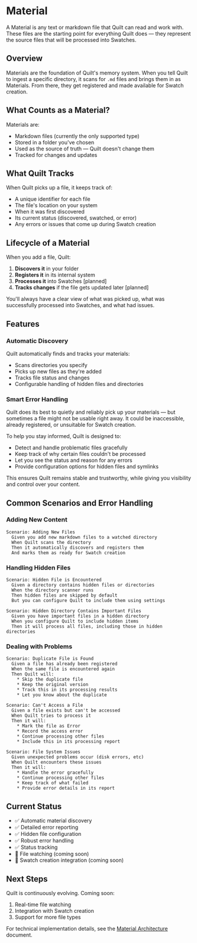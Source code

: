 # Material

A Material is any text or markdown file that Quilt can read and work with. These files are the starting point for everything Quilt does — they represent the source files that will be processed into Swatches.

## Overview

Materials are the foundation of Quilt's memory system. When you tell Quilt to ingest a specific directory, it scans for `.md` files and brings them in as Materials. From there, they get registered and made available for Swatch creation.

## What Counts as a Material?

Materials are:

- Markdown files (currently the only supported type)
- Stored in a folder you've chosen
- Used as the source of truth — Quilt doesn't change them
- Tracked for changes and updates

## What Quilt Tracks

When Quilt picks up a file, it keeps track of:

- A unique identifier for each file
- The file's location on your system
- When it was first discovered
- Its current status (discovered, swatched, or error)
- Any errors or issues that come up during Swatch creation

## Lifecycle of a Material

When you add a file, Quilt:

1. **Discovers it** in your folder
2. **Registers it** in its internal system
3. **Processes it** into Swatches [planned]
4. **Tracks changes** if the file gets updated later [planned]

You'll always have a clear view of what was picked up, what was successfully processed into Swatches, and what had issues.

## Features

### Automatic Discovery

Quilt automatically finds and tracks your materials:

- Scans directories you specify
- Picks up new files as they're added
- Tracks file status and changes
- Configurable handling of hidden files and directories

### Smart Error Handling

Quilt does its best to quietly and reliably pick up your materials — but sometimes a file might not be usable right away. It could be inaccessible, already registered, or unsuitable for Swatch creation.

To help you stay informed, Quilt is designed to:

- Detect and handle problematic files gracefully
- Keep track of why certain files couldn't be processed
- Let you see the status and reason for any errors
- Provide configuration options for hidden files and symlinks

This ensures Quilt remains stable and trustworthy, while giving you visibility and control over your content.

## Common Scenarios and Error Handling

### Adding New Content

```gherkin
Scenario: Adding New Files
  Given you add new markdown files to a watched directory
  When Quilt scans the directory
  Then it automatically discovers and registers them
  And marks them as ready for Swatch creation
```

### Handling Hidden Files

```gherkin
Scenario: Hidden File is Encountered
  Given a directory contains hidden files or directories
  When the directory scanner runs
  Then hidden files are skipped by default
  But you can configure Quilt to include them using settings

Scenario: Hidden Directory Contains Important Files
  Given you have important files in a hidden directory
  When you configure Quilt to include hidden items
  Then it will process all files, including those in hidden directories
```

### Dealing with Problems

```gherkin
Scenario: Duplicate File is Found
  Given a file has already been registered
  When the same file is encountered again
  Then Quilt will:
    * Skip the duplicate file
    * Keep the original version
    * Track this in its processing results
    * Let you know about the duplicate

Scenario: Can't Access a File
  Given a file exists but can't be accessed
  When Quilt tries to process it
  Then it will:
    * Mark the file as Error
    * Record the access error
    * Continue processing other files
    * Include this in its processing report

Scenario: File System Issues
  Given unexpected problems occur (disk errors, etc)
  When Quilt encounters these issues
  Then it will:
    * Handle the error gracefully
    * Continue processing other files
    * Keep track of what failed
    * Provide error details in its report
```

## Current Status

- ✅ Automatic material discovery
- ✅ Detailed error reporting
- ✅ Hidden file configuration
- ✅ Robust error handling
- ✅ Status tracking
- 🚧 File watching (coming soon)
- 🚧 Swatch creation integration (coming soon)

## Next Steps

Quilt is continuously evolving. Coming soon:

1. Real-time file watching
2. Integration with Swatch creation
3. Support for more file types

For technical implementation details, see the [Material Architecture](./material-architecture.md) document.
